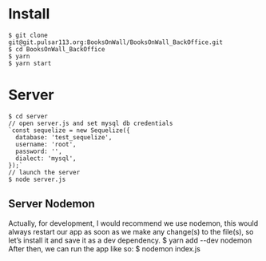 # Install 
    $ git clone git@git.pulsar113.org:BooksOnWall/BooksOnWall_BackOffice.git
    $ cd BooksOnWall_BackOffice
    $ yarn 
    $ yarn start 
# Server 
    $ cd server 
    // open server.js and set mysql db credentials
    `const sequelize = new Sequelize({
      database: 'test_sequelize',
      username: 'root',
      password: '',
      dialect: 'mysql',
    });`
    // launch the server 
    $ node server.js 
## Server Nodemon 
   Actually, for development, I would recommend we use nodemon, this would always restart our app as soon as 
   we make any change(s) to the file(s), so let’s install it and save it as a dev dependency.
    $ yarn add --dev  nodemon
    After then, we can run the app like so:
    $ nodemon index.js
